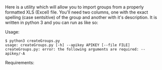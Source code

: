 Here is a utility which will allow you to import groups from a properly formatted XLS (Excel) file. You'll need two columns, one with the exact spelling (case sentsitive) of the group and another with it's description. It is written in python 3 and you can run as like so:

Usage:
```
$ python3 createGroups.py
usage: createGroups.py [-h] --apikey APIKEY [--file FILE]
createGroups.py: error: the following arguments are required: --apikey/-A
```

Requirements:
